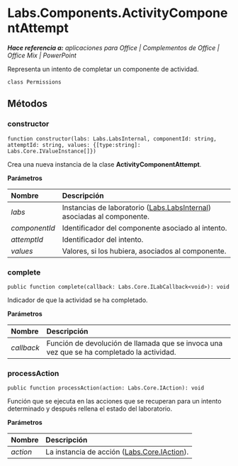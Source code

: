 
# Labs.Components.ActivityComponentAttempt

 _**Hace referencia a:** aplicaciones para Office | Complementos de Office | Office Mix | PowerPoint_

Representa un intento de completar un componente de actividad.

```
class Permissions
```


## Métodos




### constructor

 `function constructor(labs: Labs.LabsInternal, componentId: string, attemptId: string, values: {[type:string]: Labs.Core.IValueInstance[]})`

Crea una nueva instancia de la clase **ActivityComponentAttempt**.

 **Parámetros**


|**Nombre**|**Descripción**|
|:-----|:-----|
| _labs_|Instancias de laboratorio ([Labs.LabsInternal](http://msdn.microsoft.com/library/599fb2c4-bb16-4422-84ad-10ed85a14018.aspx)) asociadas al componente.|
| _componentId_|Identificador del componente asociado al intento.|
| _attemptId_|Identificador del intento.|
| _values_|Valores, si los hubiera, asociados al componente.|

### complete

 `public function complete(callback: Labs.Core.ILabCallback<void>): void`

Indicador de que la actividad se ha completado.

 **Parámetros**


|**Nombre**|**Descripción**|
|:-----|:-----|
| _callback_|Función de devolución de llamada que se invoca una vez que se ha completado la actividad.|

### processAction

 `public function processAction(action: Labs.Core.IAction): void`

Función que se ejecuta en las acciones que se recuperan para un intento determinado y después rellena el estado del laboratorio.

 **Parámetros**


|**Nombre**|**Descripción**|
|:-----|:-----|
| _action_|La instancia de acción ([Labs.Core.IAction](../../reference/office-mix/labs.core.iaction.md)).|
